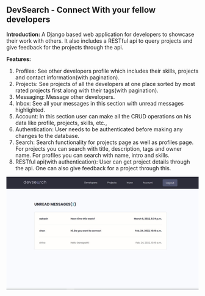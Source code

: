 ## DevSearch - Connect With your fellow developers

**Introduction:**  A Django based web application for developers to showcase their work with others. It also includes a RESTful api to query projects and give feedback for the projects through the api.

**Features:**
 1. Profiles: See other developers profile which includes their skills, projects and contact information(with pagination).
 2. Projects: See projects of all the developers at one place sorted by most rated projects first along with their tags(with pagination).
 3. Messaging: Message other developers.
 4. Inbox: See all your messages in this section with unread messages highlighted.
 5. Account: In this section user can make all the CRUD operations on his data like profile, projects, skills, etc.,
 6. Authentication: User needs to be authenticated before making any changes to the database.
 7. Search: Search functionality for projects page as well as profiles page. For projects you can search with title, description, tags and owner name. For profiles you can search with name, intro and skills.
 8. RESTful api(with authentication): User can get project details through the api. One can also give feedback for a project through this.

![](https://github.com/ganapathi7869/projects/blob/main/django/devsearch/static/images/demo/Inbox.JPG)

